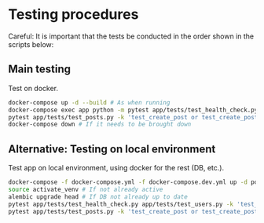 # Testing procedures

Careful: It is important that the tests be conducted in the order shown in the scripts below:

## Main testing

Test on docker.

```bash
docker-compose up -d --build # As when running
docker-compose exec app python -m pytest app/tests/test_health_check.py app/tests/test_users.py -k 'test_health_check or test_sign_up or test_login or test_login_with_invalid_password or test_user_detail or test_user_detail_forbidden_without_token or test_user_detail_forbidden_with_expired_token' # Test suite 1
pytest app/tests/test_posts.py -k 'test_create_post or test_create_post_forbidden_without_token or test_posts_list or test_post_detail or test_update_post or test_update_post_forbidden_without_token' # Test suite 2
docker-compose down # If it needs to be brought down
```

## Alternative: Testing on local environment

Test app on local environment, using docker for the rest (DB, etc.).

```bash
docker-compose -f docker-compose.yml -f docker-compose.dev.yml up -d postgres pgadmin # As when running
source activate_venv # If not already active
alembic upgrade head # If DB not already up to date
pytest app/tests/test_health_check.py app/tests/test_users.py -k 'test_health_check or test_sign_up or test_login or test_login_with_invalid_password or test_user_detail or test_user_detail_forbidden_without_token or test_user_detail_forbidden_with_expired_token' # Test suite 1
pytest app/tests/test_posts.py -k 'test_create_post or test_create_post_forbidden_without_token or test_posts_list or test_post_detail or test_update_post or test_update_post_forbidden_without_token' # Test suite 2
```
